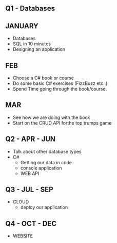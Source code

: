 ## Q1 - Databases

## JANUARY

- Databases
- SQL in 10 minutes
- Designing an application

## FEB

- Choose a C# book or course
- Do some basic C# exercises (FizzBuzz etc..)
- Spend Time going through the book/course.

## MAR

- See how we are doing with the book
- Start on the CRUD API forthe top trumps game

## Q2 - APR - JUN

- Talk about other database types
- C#
  - Getting our data in code
  - console application
  - WEB API

## Q3 - JUL - SEP

- CLOUD
  - deploy our application

## Q4 - OCT - DEC

- WEBSITE
